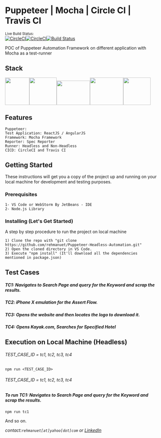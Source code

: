 # Puppeteer | Mocha | Circle CI | Travis CI
<sup>Live Build Status:</sup><br />
[![CircleCI](https://circleci.com/gh/rehmanuet/Puppeteer-Headless-Automation.svg?style=svg&circle-token=f64d8e48db08547ffb28916c6b9a69517aecdf67)](https://github.com/rehmanuet/Puppeteer-Headless-Automation/blob/master/README.md)[![CircleCI](https://circleci.com/gh/rehmanuet/WebdriverIO-Cucumber-Dockerized.svg?style=shield&circle-token=f64d8e48db08547ffb28916c6b9a69517aecdf67)](https://github.com/rehmanuet/Puppeteer-Headless-Automation/blob/master/README.md)[![Build Status](https://travis-ci.org/rehmanuet/Puppeteer-Headless-Automation.svg?branch=master)](https://travis-ci.org/rehmanuet/Puppeteer-Headless-Automation)

POC of Puppeteer Automation Framework on different application with Mocha as a test-runner
<meta property="og:image" content="https://github.com/rehmanuet/DataEssential/blob/master/junk/pre.png?raw=true"/>
## Stack

<img src="https://user-images.githubusercontent.com/10379601/29446482-04f7036a-841f-11e7-9872-91d1fc2ea683.png?raw=true?raw=true" width="80" height="90" /><img src="https://camo.githubusercontent.com/af4bf83ab2ca125346740f9961345a24ec43b3a9/68747470733a2f2f636c6475702e636f6d2f78465646784f696f41552e737667?raw=true" width="90" height="90" /><img src="https://i.pinimg.com/originals/48/4d/9a/484d9a03c676a55671a9d257a48c4378.png?raw=true?raw=true" width="110" height="80" /><img src="https://images.ctfassets.net/k62me4xboi1l/55FkKC6k4E6I80qOOu2A0M/4b03468aed1c04a639acfa2c513cbcae/angular-sdk-03.svg" width="110" height="90" /><img src="https://travis-ci.org/images/logos/TravisCI-Mascot-1.png?raw=true" width="90" height="90" />

## Features

```
Puppeteer: 
Test Application: ReactJS / AngularJS 
Framework: Mocha Framework
Reporter: Spec Reporter
Runner: Headless and Non-Headless
CICD: CircleCI and Travis CI
```


## Getting Started

These instructions will get you a copy of the project up and running on your local machine for development and testing purposes.

### Prerequisites


```
1- VS Code or WebStorm By JetBeans - IDE
2- Node.js Library
```

### Installing (Let's Get Started)

A step by step procedure to run the project on local machine

```
1) Clone the repo with "git clone https://github.com/rehmanuet/Puppeteer-Headless-Automation.git"
2) Open the cloned directory in VS Code.
3) Execute "npm install" (It'll download all the dependencies mentioned in package.json)
```

## Test Cases

##### TC1: Navigates to Search Page and query for the Keyword and scrap the results.
##### TC2: iPhone X emulation for the Assert Flow.
##### TC3: Opens the website and then locates the logo to download it.
##### TC4: Opens Kayak.com, Searches for Specified Hotel

## Execution on Local Machine (Headless)

###### TEST_CASE_ID = tc1, tc2, tc3, tc4
```
npm run <TEST_CASE_ID>
```
###### TEST_CASE_ID = tc1, tc2, tc3, tc4

##### To run TC1: Navigates to Search Page and query for the Keyword and scrap the results.

```
npm run tc1
```
And so on.


_contact:`rehmanuet[at]yahoo[dot]com`_ *or* _[LinkedIn](https://www.linkedin.com/in/rehmanuet/)_
